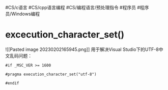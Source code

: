 #CS/c语言 #CS/cpp语言编程 #CS/编程语言/预处理指令 #程序员 #程序员/Windows编程
# excecution_character_set()
![[Pasted image 20230202165945.png]]
用于解决Visual Studio下的UTF-8中文乱码问题：

```
#if _MSC_VER >= 1600 

﻿﻿﻿﻿﻿﻿#pragma execution_character_set("utf-8") 

#endif
```
